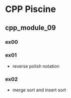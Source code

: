 # CPP Piscine
## cpp_module_09
### ex00

### ex01
- reverse polish notation
### ex02
- merge sort and insert sort
